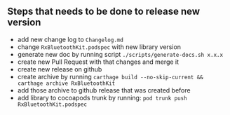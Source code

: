 
## Steps that needs to be done to release new version

- add new change log to `Changelog.md`
- change `RxBluetoothKit.podspec` with new library version
- generate new doc by running script `./scripts/generate-docs.sh x.x.x`
- create new Pull Request with that changes and merge it
- create new release on github
- create archive by running `carthage build --no-skip-current && carthage archive RxBluetoothKit`
- add those archive to github release that was created before
- add library to cocoapods trunk by running: `pod trunk push RxBluetoothKit.podspec`
